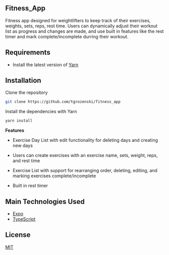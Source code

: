 ## Fitness_App

Fitness app designed for weightlifters to keep track of their exercises, weights, sets, reps, rest time. Users can dynamically adjust their workout list as progress and changes are made, and use built in features like the rest timer and mark complete/incomplete durring their workout. 

## Requirements

- Install the latest version of
  [Yarn](https://classic.yarnpkg.com/lang/en/docs/install)


## Installation

Clone the repository

```bash
git clone https://github.com/tgrozenski/fitness_app
```

Install the dependencies with Yarn

```bash
yarn install
```

**Features**
- Exercise Day List with edit functionality for deleting days and creating new days

- Users can create exercises with an exercise name, sets, weight, reps, and rest time

- Exercise List with support for rearranging order, deleting, editing, and marking exercises complete/incomplete 

- Built in rest timer 

## Main Technologies Used
- [Expo](https://expo.dev/)
- [TypeScript](https://www.typescriptlang.org/)
  
## License

[MIT](https://choosealicense.com/licenses/mit/)

